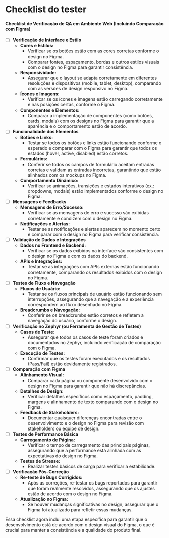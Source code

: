 # Checklist do tester

#### Checklist de Verificação de QA em Ambiente Web (Incluindo Comparação com Figma)

* [ ] **Verificação de Interface e Estilo**
  * **Cores e Estilos:**
    * Verificar se os botões estão com as cores corretas conforme o design no Figma.
    * Comparar fontes, espaçamento, bordas e outros estilos visuais com o design no Figma para garantir consistência.
  * **Responsividade:**
    * Assegurar que o layout se adapta corretamente em diferentes resoluções e dispositivos (mobile, tablet, desktop), comparando com as versões de design responsivo no Figma.
  * **Ícones e Imagens:**
    * Verificar se os ícones e imagens estão carregando corretamente e nas posições certas, conforme o Figma.
  * **Componentes e Elementos:**
    * Comparar a implementação de componentes (como botões, cards, modais) com os designs no Figma para garantir que a aparência e o comportamento estão de acordo.
* [ ] **Funcionalidade dos Elementos**
  * **Botões e Links:**
    * Testar se todos os botões e links estão funcionando conforme o esperado e comparar com o Figma para garantir que todos os estados (hover, active, disabled) estão corretos.
  * **Formulários:**
    * Conferir se todos os campos de formulário aceitam entradas corretas e validam as entradas incorretas, garantindo que estão alinhados com os mockups no Figma.
  * **Comportamento Dinâmico:**
    * Verificar se animações, transições e estados interativos (ex.: dropdowns, modais) estão implementados conforme o design no Figma.
* [ ] **Mensagens e Feedbacks**
  * **Mensagens de Erro/Sucesso:**
    * Verificar se as mensagens de erro e sucesso são exibidas corretamente e condizem com o design no Figma.
  * **Notificações e Alertas:**
    * Testar se as notificações e alertas aparecem no momento certo e comparar com o design no Figma para verificar consistência.
* [ ] **Validação de Dados e Integrações**
  * **Dados no Frontend e Backend:**
    * Verificar se os dados exibidos na interface são consistentes com o design no Figma e com os dados do backend.
  * **APIs e Integrações:**
    * Testar se as integrações com APIs externas estão funcionando corretamente, comparando os resultados exibidos com o design no Figma.
* [ ] **Testes de Fluxo e Navegação**
  * **Fluxos de Usuário:**
    * Testar se os fluxos principais de usuário estão funcionando sem interrupções, assegurando que a navegação e a experiência correspondem ao fluxo desenhado no Figma.
  * **Breadcrumbs e Navegação:**
    * Conferir se os breadcrumbs estão corretos e refletem a navegação do usuário, conforme o design.
* [ ] **Verificação no Zephyr (ou Ferramenta de Gestão de Testes)**
  * **Casos de Teste:**
    * Assegurar que todos os casos de teste foram criados e documentados no Zephyr, incluindo verificação de comparação com o Figma.
  * **Execução de Testes:**
    * Confirmar que os testes foram executados e os resultados (Pass/Fail) estão devidamente registrados.
* [ ] **Comparação com Figma**
  * **Alinhamento Visual:**
    * Comparar cada página ou componente desenvolvido com o design no Figma para garantir que não há discrepâncias.
  * **Detalhes de Design:**
    * Verificar detalhes específicos como espaçamento, padding, margens e alinhamento de texto comparando com o design no Figma.
  * **Feedback de Stakeholders:**
    * Documentar quaisquer diferenças encontradas entre o desenvolvimento e o design no Figma para revisão com stakeholders ou equipe de design.
* [ ] **Testes de Performance Básica**
  * **Carregamento de Página:**
    * Verificar o tempo de carregamento das principais páginas, assegurando que a performance está alinhada com as expectativas do design no Figma.
  * **Testes de Stresse:**
    * Realizar testes básicos de carga para verificar a estabilidade.
* [ ] **Verificação Pós-Correção**
  * **Re-teste de Bugs Corrigidos:**
    * Após as correções, re-testar os bugs reportados para garantir que foram realmente resolvidos, assegurando que os ajustes estão de acordo com o design no Figma.
  * **Atualização no Figma:**
    * Se houver mudanças significativas no design, assegurar que o Figma foi atualizado para refletir essas mudanças.

Essa checklist agora inclui uma etapa específica para garantir que o desenvolvimento está de acordo com o design visual do Figma, o que é crucial para manter a consistência e a qualidade do produto final.
